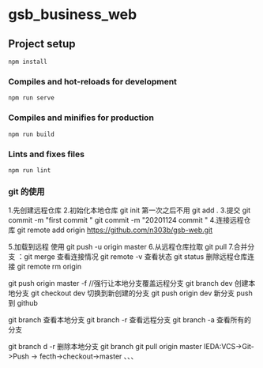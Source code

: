 # gsb_business_web

## Project setup

```
npm install
```

### Compiles and hot-reloads for development

```
npm run serve
```

### Compiles and minifies for production

```
npm run build
```

### Lints and fixes files

```
npm run lint
```

### git 的使用

1.先创建远程仓库 2.初始化本地仓库 git init 第一次之后不用
git add . 3.提交 git commit -m "first commit " git commit -m "20201124 commit " 4.连接远程仓库 git remote add origin https://github.com/n303b/gsb-web.git

5.加载到远程 使用 git push -u origin master 6.从远程仓库拉取 git pull 7.合并分支 ：git merge
查看连接情况 git remote -v
查看状态 git status
删除远程仓库连接 git remote rm origin

git push origin master -f //强行让本地分支覆盖远程分支
git branch dev 创建本地分支
git checkout dev 切换到新创建的分支
git push origin dev 新分支 push 到 github

git branch 查看本地分支
git branch -r 查看远程分支
git branch -a 查看所有的分支

git branch d -r 删除本地分支
git branch
git pull origin master
IEDA:VCS->Git->Push
-> fecth->checkout->master
、、、
